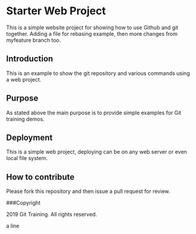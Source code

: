 # Starter Web Project

This is a simple website project for
showing how to use Github and git together.
Adding a file for rebasing example, then 
more changes from myfeature branch too.

## Introduction

This is an example to show the git repository and 
various commands using a web project.

## Purpose

As stated above the main purpose is to provide simple
examples for Git training demos.

## Deployment 

This is a simple web project, deploying can be on any
web server or even local file system.

## How to contribute

Please fork this repository and then issue a pull request for review.

###Copyright

2019 Git Training. All rights reserved.

a line
